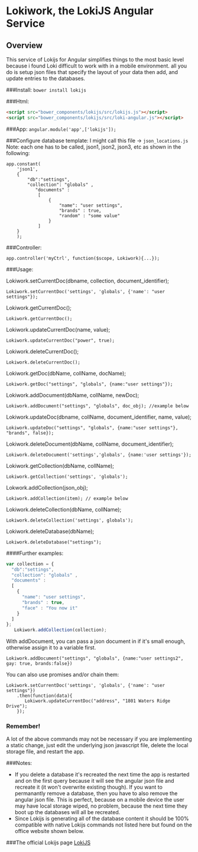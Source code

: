 # Lokiwork, the LokiJS Angular Service


## Overview


This service of Lokijs for Angular simplifies things to the most basic level because i found Loki difficult to work with in a mobile environment.  all you do is setup json files that specify the layout of your data then add, and update entries to the databases.

###Install:
`bower install lokijs`

###Html:

```html
<script src="bower_components/lokijs/src/lokijs.js"></script>
<script src="bower_components/lokijs/src/loki-angular.js"></script>
```

###App:
`angular.module('app',['lokijs']);`

###Configure database template:
I might call this file -> `json_locations.js` Note: each one has to be called, json1, json2, json3, etc as shown in the following: 
````
app.constant(
	'json1', 
	{  
   		"db":"settings",
   		"collection": "globals" ,
		   "documents" :
			[  
   		   		{
					"name": "user settings",
					"brands" : true,
					"random" : "some value"
   		   		}
			]
	}
	);
````
###Controller:
```
app.controller('myCtrl', function($scope, Lokiwork){...});
```
###Usage:

Lokiwork.setCurrentDoc(dbname, collection, document_identifier);

    Lokiwork.setCurrentDoc('settings', 'globals', {'name': "user settings"});

Lokiwork.getCurrentDoc();

    Lokiwork.getCurrentDoc();
 
Lokiwork.updateCurrentDoc(name, value);
  
    Lokiwork.updateCurrentDoc("power", true);

Lokiwork.deleteCurrentDoc();

    Lokiwork.deleteCurrentDoc();

Lokiwork.getDoc(dbName, collName, docName);

    Lokiwork.getDoc("settings", "globals", {name:"user settings"});

Lokiwork.addDocument(dbName, collName, newDoc);

    Lokiwork.addDocument("settings", "globals", doc_obj); //example below

Lokiwork.updateDoc(dbname, collName, document_identifier, name, value);

    Lokiwork.updateDoc("settings", "globals", {name:"user settings"}, "brands", false});

Lokiwork.deleteDocument(dbName, collName, document_identifier);

    Lokiwork.deleteDocument('settings','globals', {name:'user settings'});

Lokiwork.getCollection(dbName, collName);

    Lokiwork.getCollection('settings', 'globals');

Lokwork.addCollection(json_obj);

    Lokiwork.addCollection(item); // example below

Lokiwork.deleteCollection(dbName, collName);

    Lokiwork.deleteCollection('settings', globals');

Lokiwork.deleteDatabase(dbName);
 
    Lokiwork.deleteDatabase("settings");

####Further examples:
  
```javascript
var collection = {  
  "db":"settings",
  "collection": "globals" ,
  "documents" :
  [  
   	{
      "name": "user settings",
      "brands" : true,
      "face" : "You now it"
   	}
  ]
};
   Lokiwork.addCollection(collection);
   ```
   
With addDocument, you can pass a json document in if it's small enough, otherwise assign it to a variable first.
```
Lokiwork.addDocument("settings", "globals", {name:"user settings2", gay: true, brands:false})
```
You can also use promises and/or chain them:
```
Lokiwork.setCurrentDoc('settings', 'globals', {'name': "user settings"})
    .then(function(data){               
       Lokiwork.updateCurrentDoc("address", "1801 Waters Ridge Drive");
    });
```

### Remember!

A lot of the above commands may not be necessary if you are implementing a static change, just edit the underlying json javascript file, delete the local storage file, and restart the app.

###Notes:
- If you delete a database it's recreated the next time the app is restarted and on the first query because it will see the angular json file and recreate it (it won't overwrite existing though).  If you want to permanantly remove a database, then you have to also remove the angular json file.  This is perfect, because on a mobile device the user may have local storage wiped, no problem, because the next time they boot up the databases will all be recreated.
- Since Lokijs is generating all of the database content it should be 100% compatible with native Lokijs commands not listed here but found on the office website shown below.


###The official Lokijs page
[LokiJS](https://github.com/techfort/LokiJS)